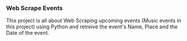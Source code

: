 ### Web Scrape Events

This project is all about Web Scraping upcoming events (Music events in this project) using Python and retreive the event's Name, Place and the Date of the event.
